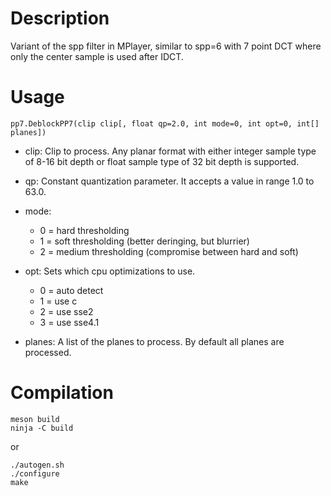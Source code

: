 Description
===========

Variant of the spp filter in MPlayer, similar to spp=6 with 7 point DCT where only the center sample is used after IDCT.


Usage
=====

    pp7.DeblockPP7(clip clip[, float qp=2.0, int mode=0, int opt=0, int[] planes])

* clip: Clip to process. Any planar format with either integer sample type of 8-16 bit depth or float sample type of 32 bit depth is supported.

* qp: Constant quantization parameter. It accepts a value in range 1.0 to 63.0.

* mode:
  * 0 = hard thresholding
  * 1 = soft thresholding (better deringing, but blurrier)
  * 2 = medium thresholding (compromise between hard and soft)

* opt: Sets which cpu optimizations to use.
  * 0 = auto detect
  * 1 = use c
  * 2 = use sse2
  * 3 = use sse4.1

* planes: A list of the planes to process. By default all planes are processed.


Compilation
===========

```
meson build
ninja -C build
```

or

```
./autogen.sh
./configure
make
```

